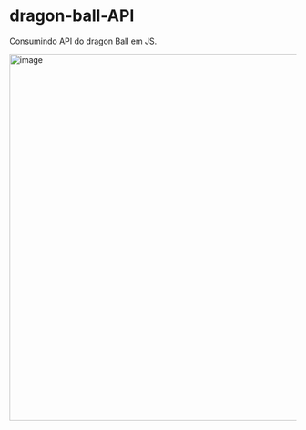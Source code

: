 # dragon-ball-API
Consumindo API do dragon Ball em JS.

<img width="1292" height="644" alt="image" src="https://github.com/user-attachments/assets/7630f267-adda-499a-a1b2-d9f4426b1e44" />

